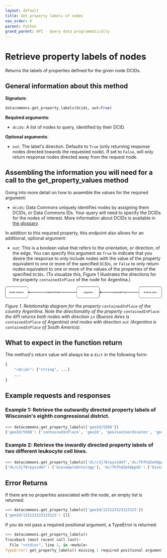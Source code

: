 ```yaml
---
layout: default
title: Get property labels of nodes
nav_order: 6
parent: Python
grand_parent: API - Query data programmatically
---
```


# Retrieve property labels of nodes

Returns the labels of properties defined for the given node DCIDs.

## General information about this method

**Signature**: 
```python
datacommons.get_property_labels(dcids, out=True)
```

**Required arguments**:

*   `dcids`: A list of nodes to query, identified by their DCID.

**Optional arguments**:

*   `out`: The label's direction. Defaults to `True` (only returning response nodes directed towards the requested node). If set to `False`, will only return response nodes directed away from the request node.

## Assembling the information you will need for a call to the get_property_values method

Going into more detail on how to assemble the values for the required argument:

 - `dcids`: Data Commons uniquely identifies nodes by assigning them DCIDs, or Data Commons IDs. Your query will need to specify the DCIDs for the nodes of interest. More information about DCIDs is available in [the glossary](/glossary.html).

In addition to this required property, this endpoint also allows for an additional, optional argument:

  - `out`: This is a boolean value that refers to the orientation, or direction, of the edge. You can specify this argument as `True` to indicate that you desire the response to only include nodes with the value of the property equivalent to one or more of the specified `DCIDs`, or `False` to only return nodes equivalent to one or more of the values of the properties of the specified `DCIDs`. (To visualize this, Figure 1 illustrates the directions for the property `containedInPlace` of the node for Argentina.)

![](/assets/images/rest/property_value_direction_example.png)

*Figure 1. Relationship diagram for the property `containedInPlace` of the country Argentina. Note the directionality of the property `containedInPlace`: the API returns both nodes with direction `in` (Buenos Aires is `containedInPlace` of Argentina) and nodes with direction `out` (Argentina is `containedInPlace` of South America).*

## What to expect in the function return

The method's return value will always be a `dict` in the following form:

```python
{
    "<dcid>": ["string", ...]
    ...
}
```

## Example requests and responses

### Example 1: Retrieve the outwardly directed property labels of Wisconsin's eighth congressional district.

```python
>>> datacommons.get_property_labels(['geoId/5508'])
{'geoId/5508': ['containedInPlace', 'geoId', 'geoJsonCoordinates', 'geoOverlaps', 'kmlCoordinates', 'landArea', 'latitude', 'longitude', 'name', 'provenance', 'typeOf', 'waterArea']}
```

### Example 2: Retrieve the inwardly directed property labels of two different leukocyte cell lines.

```python
>>> datacommons.get_property_labels(['dc/c3j78rpyssdmf','dc/7hfhd2ek8ppd2'],out=False)
{'dc/c3j78rpyssdmf': ['biosampleOntology'], 'dc/7hfhd2ek8ppd2': ['biosampleOntology']}
```

## Error Returns

If there are no properties associated with the node, an empty list is returned:

```python
>>> datacommons.get_property_labels(['geoId/123123123123123'])
{'geoId/123123123123123': []}
```

If you do not pass a required positional argument, a TypeError is returned:

```python
>>> datacommons.get_property_labels()
Traceback (most recent call last):
  File "<stdin>", line 1, in <module>
TypeError: get_property_labels() missing 1 required positional argument: 'dcids'
```
